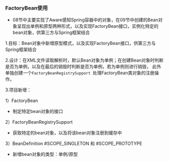 ### FactoryBean使用

- 08节中主要实现了Aware感知Spring容器中的对象，在09节中创建的Bean对象呈现出单例和原型两种形式，以及实现FactoryBean接口，实例化特定的bean对象，供第三方与Spring框架结合

1.目标：Bean对象中新增原型模式，以及实现FactoryBean接口，供第三方与Spring框架结合

2.设计：在XML文件读取解析时，默认Bean对象为单例；在创建Bean对象时判断是否为单例，以及在最后的销毁时判断是否为单例，若为单例则进行销毁，
此外单独创建一个`FactoryBeanRegistrySupport `处理FactoryBean类对象的注册操作。

3.项目新增：

1）FactoryBean
- 制定特定bean对象的接口

2）FactoryBeanRegistrySupport
- 获取特定的bean对象，以及将该bean对象注册到缓存中

3）BeanDefinition #SCOPE_SINGLETON 和 #SCOPE_PROTOTYPE 
- 新增bean对象的类型：单例/原型